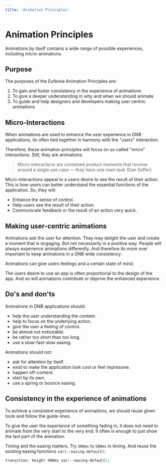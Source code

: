 ```yaml
---
title: 'Animation Principles'
---
```


# Animation Principles

Animations by itself contains a wide range of possible experiences, including micro-animations.

## Purpose

The purposes of the Eufemia Animation Principles are:

1. To gain and foster consistency in the experience of animations
2. To give a deeper understanding in why and when we should animate
3. To guide and help designers and developers making user centric animations

## Micro-Interactions

When animations are used to enhance the user experience in DNB applications, its often tied together in harmony with the "users" interaction.

Therefore, these animation principles will focus on so called "micro" interactions. Still, they are animations.

> Micro-interactions are contained product moments that revolve around a single use case — they have one main task (Dan Saffer)

Micro-interactions appeal to a users desire to see the result of their action. This is how users can better understand the essential functions of the application. So, they will:

- Enhance the sense of control.
- Help users see the result of their action.
- Communicate feedback or the result of an action very quick.

## Making user-centric animations

Animations ask the user for attention. They may delight the user and create a moment that is engaging. But not necessarily in a positive way. People will always experience animations differently. And therefore its more over important to keep animations in a DNB wide consistency.

Animations can give users feelings and a certain state of mind.

The users desire to use an app is often proportional to the design of the app. And so will animations contribute or deprive the enhanced experience.

## Do's and don'ts

Animations in DNB applications should:

- help the user understanding the content.
- help to focus on the underlying action.
- give the user a feeling of control.
- be almost not noticeable.
- be rather too short than too long.
- use a slow-fast-slow easing.

Animations should not:

- ask for attention by itself.
- exist to make the application look cool or feel impressive.
- happen off-content.
- start by its own.
- use a spring or bounce easing.

## Consistency in the experience of animations

To achieve a consistent experience of animations, we should reuse given tools and follow the guide-lines.

To give the user the experience of something fading in, it does not need to animate from the very start to the very end. It often is enough to just show the last part of the animation.

Timing and the easing matters. Try `300ms` to `500ms` in timing. And reuse the existing easing functions `var(--easing-default)`:

```css
transition: height 400ms var(--easing-default);
```
